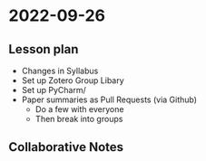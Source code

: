# 2022-09-26 

## Lesson plan 
- Changes in Syllabus
- Set up Zotero Group Libary
- Set up PyCharm/
- Paper summaries as Pull Requests (via Github)
  - Do a few with everyone
  - Then break into groups
## Collaborative Notes
